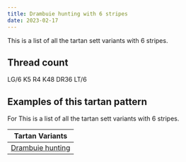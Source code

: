 ```yaml
---
title: Drambuie hunting with 6 stripes
date: 2023-02-17
---
```

This is a list of all the tartan sett variants with 6 stripes.

## Thread count
LG/6 K5 R4 K48 DR36 LT/6

## Examples of this tartan pattern
For This is a list of all the tartan sett variants with 6 stripes.

| Tartan Variants |
|---------------|
| [Drambuie hunting](/variants/lg/6/k5/r4/k48/dr36/lt/6-dr401000-k000000-lg908000-lt906030-rc00000/)||

